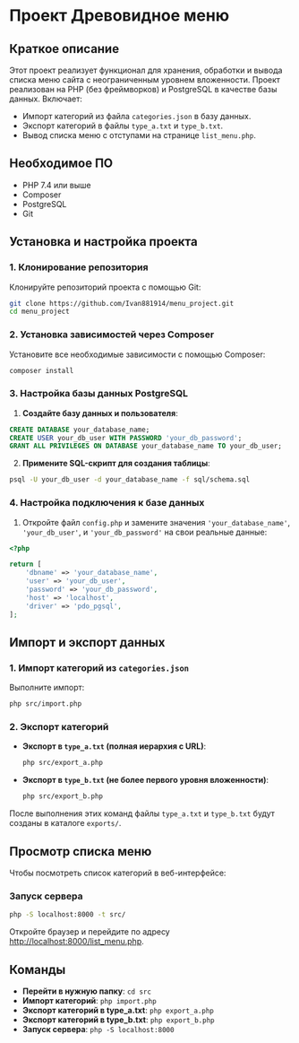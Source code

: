 
# Проект Древовидное меню

## Краткое описание

Этот проект реализует функционал для хранения, обработки и вывода списка меню сайта с неограниченным уровнем вложенности. Проект реализован на PHP (без фреймворков) и PostgreSQL в качестве базы данных. Включает:

- Импорт категорий из файла `categories.json` в базу данных.
- Экспорт категорий в файлы `type_a.txt` и `type_b.txt`.
- Вывод списка меню с отступами на странице `list_menu.php`.

## Необходимое ПО

- PHP 7.4 или выше
- Composer
- PostgreSQL
- Git

## Установка и настройка проекта

### 1. Клонирование репозитория

Клонируйте репозиторий проекта с помощью Git:

```bash
git clone https://github.com/Ivan881914/menu_project.git
cd menu_project
```

### 2. Установка зависимостей через Composer

Установите все необходимые зависимости с помощью Composer:

```bash
composer install
```

### 3. Настройка базы данных PostgreSQL

1. **Создайте базу данных и пользователя**:

```sql
CREATE DATABASE your_database_name;
CREATE USER your_db_user WITH PASSWORD 'your_db_password';
GRANT ALL PRIVILEGES ON DATABASE your_database_name TO your_db_user;
```

2. **Примените SQL-скрипт для создания таблицы**:

```bash
psql -U your_db_user -d your_database_name -f sql/schema.sql
```

### 4. Настройка подключения к базе данных

1. Откройте файл `config.php` и замените значения `'your_database_name'`, `'your_db_user'`, и `'your_db_password'` на свои реальные данные:

```php
<?php

return [
    'dbname' => 'your_database_name',
    'user' => 'your_db_user',
    'password' => 'your_db_password',
    'host' => 'localhost',
    'driver' => 'pdo_pgsql',
];
```

## Импорт и экспорт данных

### 1. Импорт категорий из `categories.json`

Выполните импорт:

```bash
php src/import.php
```

### 2. Экспорт категорий

- **Экспорт в `type_a.txt` (полная иерархия с URL)**:

  ```bash
  php src/export_a.php
  ```

- **Экспорт в `type_b.txt` (не более первого уровня вложенности)**:

  ```bash
  php src/export_b.php
  ```

После выполнения этих команд файлы `type_a.txt` и `type_b.txt` будут созданы в каталоге `exports/`.

## Просмотр списка меню

Чтобы посмотреть список категорий в веб-интерфейсе:

### Запуск сервера

```bash
php -S localhost:8000 -t src/
```

Откройте браузер и перейдите по адресу [http://localhost:8000/list_menu.php](http://localhost:8000/list_menu.php).

## Команды

- **Перейти в нужную папку**: `cd src`
- **Импорт категорий**: `php import.php`
- **Экспорт категорий в type_a.txt**: `php export_a.php`
- **Экспорт категорий в type_b.txt**: `php export_b.php`
- **Запуск сервера**: `php -S localhost:8000`